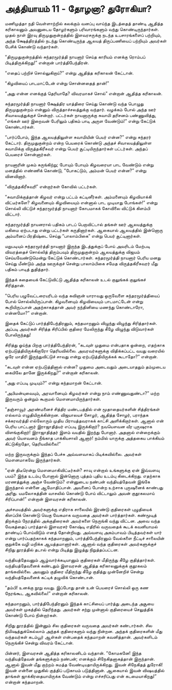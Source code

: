 # அத்தியாயம் 11 - தோழனா? துரோகியா?

மணிமுத்தா நதி வெள்ளாற்றில் கலக்கும் வனப்பு வாய்ந்த இடத்தைத் தாண்டி ஆதித்த கரிகாலனும் அவனுடைய தோழர்களும் பரிவாரங்களும் வந்து கொண்டிருந்தார்கள். முதல் நாள் இரவு திருமுதுகுன்றத்தில் இளவரசருக்கு நடந்த உபசாரங்களைப் பற்றியும், அந்த க்ஷேத்திரத்தில் நடந்து கொண்டிருந்த ஆலயத் திருப்பணியைப் பற்றியும் அவர்கள் பேசிக் கொண்டு வந்தார்கள்.

&#8220;திருமுதுகுன்றத்தில் சுந்தரமூர்த்தி நாயனார் செய்த காரியம் எனக்கு ரொம்பப் பிடித்திருக்கிறது!&#8221; என்றான் பார்த்திபேந்திரன்.

&#8220;எதைப் பற்றிச் சொல்லுகிறாய்?&#8221; என்று ஆதித்த கரிகாலன் கேட்டான்.

&#8220;கிழவியைப் பாடமாட்டேன் என்று சொன்னதைத் தான்!&#8221;

&#8220;அது என்ன எனக்குத் தெரியாதே? விவரமாகச் சொல்&#8221; என்றான் ஆதித்த கரிகாலன்.

சுந்தரமூர்த்தி நாயனார் க்ஷேத்திர யாத்திரை செய்து கொண்டு வந்த பொழுது திருமுதுகுன்றம் என்னும் விருத்தாச்சலத்துக்கு வந்தார். வழக்கம் போல் அந்த ஊர் சிவாலயத்துக்குச் சென்றார். பட்டர்கள் நாயனாருக்கு சுவாமி தரிசனம் பண்ணுவித்து, &#8220;எங்கள் ஊர் இறைவன் பேரிலும் பதிகம் பாடி அருள வேண்டும்!&#8221; என்று கேட்டுக் கொண்டார்கள்.

&#8220;பார்ப்போம், இந்த ஆலயத்திலுள்ள சுவாமியின் பெயர் என்ன?&#8221; என்று சுந்தரர் கேட்டார். திருமுதுகுன்றம் என்ற பெயரைக் கொண்டு அந்தச் சிவாலயத்திலுள்ள சுவாமிக்கு விருத்தகிரீசுவர் என்று பெயர் சூட்டியிருந்தார்கள் பட்டர்கள். அந்தப் பெயரைச் சொன்னார்கள்.

நாயனாரின் முகம் சுருங்கிற்று; போயும் போயும் கிழவரையா பாட வேண்டும் என்று மனத்தில் எண்ணிக் கொண்டு, &#8220;போகட்டும், அம்மன் பெயர் என்ன?&#8221; என்று வினவினார்.

&#8220;விருத்தகிரீசுவரி&#8221; என்றார்கள் கோவில் பட்டர்கள்.

&#8220;சுவாமிக்குத்தான் கிழவர் என்று பட்டம் கட்டினீர்கள். அம்மனையும் கிழவியாக்கி விட்டீர்களே? கிழவனையும் கிழவியையும் என்னால் பாட முடியாது போங்கள்!&#8221; என்று சொல்லி விட்டுச் சுந்தரமூர்த்தி நாயனார் கோபமாகக் கோவிலை விட்டுக் கிளம்பி விட்டார்.

சுந்தரமூர்த்தி நாயனரால் பதிகம் பாடப் பெறாவிட்டால் தங்கள் ஊர் ஆலயத்துக்கு மகிமை ஏற்படாது என்று பட்டர்கள் கருதினார்கள். ஆகையால் ஆலயத்தில் இன்னொரு அம்மனைப் பிரதிஷ்டை செய்து &#8220;பாலாம்பிகை&#8221; என்று பெயர் சூட்டினார்கள்.

மறுபடியும் சுந்தரமூர்த்தி நாயனார் இருந்த இடத்துக்குப் போய் அவரிடம் மேற்படி விவரத்தைச் சொல்லித் திரும்பவும் திருமுதுகுன்றம் ஆலயத்துக்கு விஜயம் செய்யவேண்டுமென்று கேட்டுக் கொண்டார்கள். சுந்தரமூர்த்தி நாயனார் பெரிய மனது செய்து மீண்டும் அந்த ஊருக்குச் சென்று பாலாம்பிகை சமேத விருத்தகிரீசுவரர் மீது பதிகம் பாடித் துதித்தார்.

இந்தக் கதையைக் கேட்டுவிட்டு ஆதித்த கரிகாலன் உடல் குலுங்கக் குலுங்கச் சிரித்தான்.

&#8220;பெரிய பழுவேட்டரையரிடம் வந்த கவிஞன் யாராவது ஒருவேளை சுந்தரமூர்த்தியைப் போல் சொல்லியிருப்பான். கிழவனையும் கிழவியையும் பாடமாட்டேன் என்று கூறியிருப்பான் அதற்காகத்தான் அவர் நந்தினியை மணந்து கொண்டாரோ, என்னமோ?&#8221; என்றான்.

இதைக் கேட்டுப் பார்த்திபேந்திரனும், கந்தமாறனும் விழுந்து விழுந்து சிரித்தார்கள். அப்படி அவர்கள் சிரித்த சிரிப்பில் குதிரை மேலிருந்து கீழே விழுந்து விடுவார்கள் போலிருந்தது!

சிரித்து ஓய்ந்த பிறகு பார்த்திபேந்திரன், &#8220;கடவுள் முதுமை என்பதாக ஒன்றை, எதற்காக ஏற்படுத்தியிருக்கிறாரோ தெரியவில்லை. அவரவர்களுக்கு விதிக்கப்பட்ட வயது வரையில் ஒரே மாதிரி இருந்துவிட்டுச் சாவது என்று ஏற்படுத்தியிருக்கக் கூடாதோ?&#8221; என்றான்.

&#8220;கடவுள் என்ன ஏற்படுத்தினால் என்ன? முதுமை அடைவதும் அடையாததும் தம்முடைய கையிலே தானே இருக்கிறது?&#8221; என்றான் கரிகாலன்.

&#8220;அது எப்படி முடியும்?&#8221; என்று கந்தமாறன் கேட்டான்.

&#8220;அபிமன்யுவையும், அரவானையும் கிழவர்கள் என்று நாம் எண்ணுவதுண்டா?&#8221; மற்ற இருவரும் ஒன்றும் கூறாமல் மௌனமாயிருந்தார்கள்.

&#8220;தஞ்சாவூர் அரண்மனைச் சித்திர மண்டபத்தில் என் மூதாதையர்களின் சித்திரங்கள் எல்லாம் எழுதியிருக்கின்றன. விஜயாலயச் சோழர், ஆதித்த சோழர், பராந்தக சக்கரவர்த்தி எல்லோரும் முதிய பிராயத்தவராகக் காட்சி அளிக்கிறார்கள். ஆனால் என் பெரிய பாட்டனார் இராஜாதித்யர் எப்படி இருக்கிறார்? நவயௌவன வீர புருஷராக விளங்குகிறார்! இராஜாதித்தர் இளம் வயதில் இறந்து போனார். அதனால் என்றைக்கும் அவர் யௌவனம் நீங்காத பாக்கியசாலி ஆனார்! நம்மில் யாருக்கு அத்தகைய பாக்கியம் கிட்டுகிறதோ, தெரியவில்லை!&#8221;

மற்ற இருவருக்கும் இந்தப் பேச்சு அவ்வளவாகப் பிடிக்கவில்லை. அவர்கள் மௌனமாகவே இருந்தார்கள்.

&#8220;ஏன் திடீரென்று மௌனமாகிவிட்டீர்கள்? சாவு என்றால் உங்களுக்கு ஏன் இவ்வளவு பயம்? இந்த உடம்பு போனால் இன்னொரு புத்தம் புதிய உடம்பு கிடைக்கிறது. எதற்காக மரணத்துக்கு அஞ்ச வேண்டும்? என்னுடைய நண்பன் வந்தியத்தேவன் இங்கே இருந்தால் என்னை ஆமோதிப்பான். அவனைப் போன்ற உற்சாக புருஷனைக் காண்பது அரிது. யமலோகத்தின் வாசலில் கொண்டு போய் விட்டாலும் அவன் குதூகலமாய் சிரிப்பான்!&#8221; என்றான் இளவரசன் கரிகாலன்.

அச்சமயத்தில் அவர்களுக்கு எதிராக சாலையில் இரண்டு குதிரைகள் புழுதியைக் கிளப்பிக் கொண்டு வெகு வேகமாக வருவதை அவர்கள் பார்த்தார்கள். கண்மூடித் திறக்கும் நேரத்தில் அக்குதிரைகள் அவர்களை நெருங்கி வந்து விட்டன. அவை வந்த வேகத்தைப் பார்த்தால் இளவரசர் கோஷ்டி எதிரில் வருவதைக் கூடக் கவனியாமல் தாண்டிப் போய்விடும் எனத் தோன்றியது. அவ்வளவு அகம்பாவம் பிடித்தவர்கள் யார் என்று பார்ப்பதற்காகக் கந்தமாறனும், பார்த்திபேந்திரனும் வேல்களை நீட்டிச் சாலையின் குறுக்கே வழி மறிக்க ஆயத்தமானார்கள். ஆனால் வந்த குதிரைகள் அவர்களுக்குச் சிறிது தூரத்தில் தடால் என்று பிடித்து இழுத்து நிறுத்தப்பட்டன.

வந்தியத்தேவனும் ஆழ்வார்க்கடியானும் குதிரைகள் மீதிருந்து கீழே குதித்தார்கள். வந்தியத்தேவனைக் கண்டதும் இளவரசன் ஆதித்த கரிகாலனுக்குக் குதூகலம் தாங்கவில்லை. அவனும் குதிரை மீதிருந்து கீழே குதித்து முன்னேறிச் சென்று வந்தியத்தேவனைக் கட்டிக் தழுவிக் கொண்டான்.

&#8220;தம்பி! உனக்கு நூறு வயது. இப்போது தான் உன் பெயரைச் சொல்லி ஒரு கண நேரங்கூட ஆகவில்லை!&#8221; என்றான் கரிகாலன்.

கந்தமாறனும், பார்த்திபேந்திரனும் இந்தக் காட்சியைப் பார்த்து அடைந்த அசூயை அவர்கள் முகத்தில் தெரிந்தது. அவர்கள் சற்று முன்னால் குதிரையைச் செலுத்திக் கொண்டு போய் நின்றார்கள்.

சிறிது தூரத்தில் இன்னும் சில குதிரைகள் வருவதை அவர்கள் கண்டார்கள். சில நிமிஷத்துக்கெல்லாம் அந்தக் குதிரைகளும் வந்து நின்றன. அந்தக் குதிரைகளின் மீது வந்தவர்கள் கடம்பூர் ஆள்கள் என்பதைக் கந்தமாறன் கவனித்தான். அவர்களிடம் நெருங்கிச் சென்று விவரம் கேட்டான்.

பின்னர், இளவரசன் ஆதித்த கரிகாலனிடம் வந்தான். &#8220;கோமகனே! இந்த வந்தியத்தேவன் தங்களுக்கும் நண்பன்; எனக்கும் சிநேகிதனாகத்தான் இருந்தான். ஆனால் இவன் மீது குற்றம் சுமத்த வேண்டியதாயிருக்கிறது. இவன் சிநேகிதத் துரோகி! இவன் என்னை முதுகில் குத்திப் படுகாயம் படுத்தினான். ஆகையால் இவன் விஷயத்தில் தாங்கள் ஜாக்கிரதையாயிருக்க வேண்டும் என்று எச்சரிப்பது என் கடமையாகிறது!&#8221; என்றான் கந்தமாறன்.